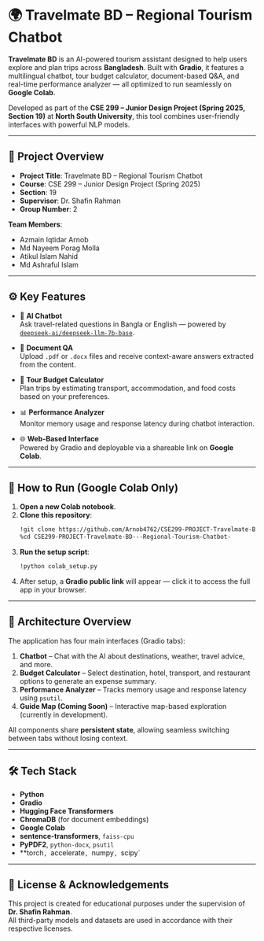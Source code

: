 
# 🌍 Travelmate BD – Regional Tourism Chatbot

**Travelmate BD** is an AI-powered tourism assistant designed to help users explore and plan trips across **Bangladesh**. Built with **Gradio**, it features a multilingual chatbot, tour budget calculator, document-based Q&A, and real-time performance analyzer — all optimized to run seamlessly on **Google Colab**.

Developed as part of the **CSE 299 – Junior Design Project (Spring 2025, Section 19)** at **North South University**, this tool combines user-friendly interfaces with powerful NLP models.

---

## 📌 Project Overview

- **Project Title**: Travelmate BD – Regional Tourism Chatbot  
- **Course**: CSE 299 – Junior Design Project (Spring 2025)  
- **Section**: 19  
- **Supervisor**: Dr. Shafin Rahman  
- **Group Number**: 2  

**Team Members**:
- Azmain Iqtidar Arnob  
- Md Nayeem Porag Molla  
- Atikul Islam Nahid  
- Md Ashraful Islam

---

## ⚙️ Key Features

- 🤖 **AI Chatbot**  
  Ask travel-related questions in Bangla or English — powered by [`deepseek-ai/deepseek-llm-7b-base`](https://huggingface.co/deepseek-ai/deepseek-llm-7b-base).

- 📄 **Document QA**  
  Upload `.pdf` or `.docx` files and receive context-aware answers extracted from the content.

- 💸 **Tour Budget Calculator**  
  Plan trips by estimating transport, accommodation, and food costs based on your preferences.

- 📊 **Performance Analyzer**  
  Monitor memory usage and response latency during chatbot interaction.

- 🌐 **Web-Based Interface**  
  Powered by Gradio and deployable via a shareable link on **Google Colab**.

---

## 🚀 How to Run (Google Colab Only)

1. **Open a new Colab notebook**.
2. **Clone this repository**:
   ```bash
   !git clone https://github.com/Arnob4762/CSE299-PROJECT-Travelmate-BD---Regional-Tourism-Chatbot-
   %cd CSE299-PROJECT-Travelmate-BD---Regional-Tourism-Chatbot-
   ```
3. **Run the setup script**:
   ```bash
   !python colab_setup.py
   ```
4. After setup, a **Gradio public link** will appear — click it to access the full app in your browser.

---

## 🧠 Architecture Overview

The application has four main interfaces (Gradio tabs):
1. **Chatbot** – Chat with the AI about destinations, weather, travel advice, and more.
2. **Budget Calculator** – Select destination, hotel, transport, and restaurant options to generate an expense summary.
3. **Performance Analyzer** – Tracks memory usage and response latency using `psutil`.
4. **Guide Map (Coming Soon)** – Interactive map-based exploration (currently in development).

All components share **persistent state**, allowing seamless switching between tabs without losing context.

---

## 🛠 Tech Stack

- **Python**  
- **Gradio**  
- **Hugging Face Transformers**  
- **ChromaDB** (for document embeddings)  
- **Google Colab**  
- **sentence-transformers**, `faiss-cpu`  
- **PyPDF2**, `python-docx`, `psutil`  
- **torch`, `accelerate`, `numpy`, `scipy`  

---

## 📄 License & Acknowledgements

This project is created for educational purposes under the supervision of **Dr. Shafin Rahman**.  
All third-party models and datasets are used in accordance with their respective licenses.
